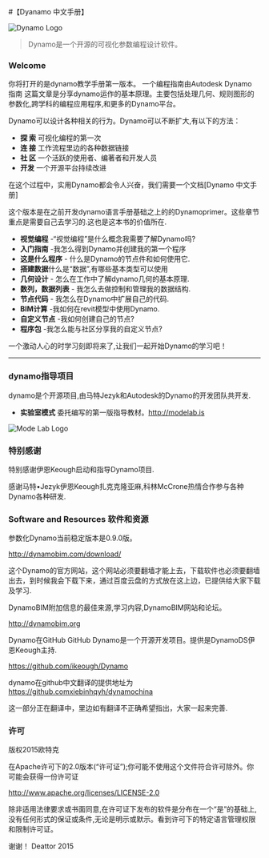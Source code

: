 #【Dyanamo 中文手册】

![Dynamo Logo](images/dynamo_logo_dark-trim.png)

> Dynamo是一个开源的可视化参数编程设计软件。

### Welcome

你将打开的是dynamo教学手册第一版本。
一个编程指南由Autodesk Dynamo 指南
这篇文章是分享dynamo运作的基本原理。主要包括处理几何、规则图形的参数化,跨学科的编程应用程序,和更多的Dynamo平台。


Dynamo可以设计各种相关的行为。Dynamo可以不断扩大,有以下的方法：


* **探  索**   可视化编程的第一次
* **连  接** 工作流程里边的各种数据链接
* **社 区** 一个活跃的使用者、编著者和开发人员
* **开发** 一个开源平台持续改进

在这个过程中，实用Dynamo都会令人兴奋，我们需要一个文档[Dynamo 中文手册]


这个版本是在之前开发dynamo语言手册基础之上的的Dynamoprimer。这些章节重点是需要自己去学习的.这也是这本书的价值所在.


* **视觉编程** -“视觉编程”是什么概念我需要了解Dynamo吗?
* **入门指南** -我怎么得到Dynamo并创建我的第一个程序
* **这是什么程序** - 什么是Dynamo的节点件和如何使用它.
*  **搭建数据**什么是“数据”,有哪些基本类型可以使用
* **几何设计** - 怎么在工作中了解dynamo几何的基本原理.
*  **数列，数据列表** - 我怎么去做控制和管理我的数据结构.
* **节点代码** - 我怎么在Dynamo中扩展自己的代码.
* **BIM计算** -我如何在revit模型中使用Dynamo.
* **自定义节点** -我如何创建自己的节点?
* **程序包** -我怎么能与社区分享我的自定义节点?


一个激动人心的时学习刻即将来了,让我们一起开始Dynamo的学习吧！

---
###  dynamo指导项目


dynamo是个开源项目,由马特Jezyk和Autodesk的Dynamo的开发团队共开发.


* **实验室模式**  委托编写的第一版指导教材。http://modelab.is

![Mode Lab Logo](images/MODELAB_Logo.png)

### 特别感谢


特别感谢伊恩Keough启动和指导Dynamo项目.



感谢马特•Jezyk伊恩Keough扎克克隆亚麻,科林McCrone热情合作参与各种Dynamo各种研发.

### Software and Resources   软件和资源

参数化Dynamo当前稳定版本是0.9.0版。


http://dynamobim.com/download/

这个Dynamo的官方网站，这个网站必须要翻墙才能上去，下载软件也必须要翻墙出去，到时候我会下载下来，通过百度云盘的方式放在这上边，已提供给大家下载及学习.

DynamoBIM附加信息的最佳来源,学习内容,DynamoBIM网站和论坛。

http://dynamobim.org

Dynamo在GitHub GitHub Dynamo是一个开源开发项目。提供是DynamoDS伊恩Keough主持.

https://github.com/ikeough/Dynamo

dynamo在github中文翻译的提供地址为 https://github.comxiebinhqyh/dynamochina

这一部分正在翻译中，里边如有翻译不正确希望指出，大家一起来完善.

### 许可
  版权2015欧特克


在Apache许可下的2.0版本(“许可证”);你可能不使用这个文件符合许可除外。你可能会获得一份许可证

http://www.apache.org/licenses/LICENSE-2.0


除非适用法律要求或书面同意,在许可证下发布的软件是分布在一个“是”的基础上,没有任何形式的保证或条件,无论是明示或默示。看到许可下的特定语言管理权限和限制许可证。

谢谢！ Deattor 2015







